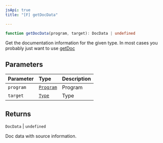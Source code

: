 ```yaml
---
jsApi: true
title: "[F] getDocData"

---
```

```ts
function getDocData(program, target): DocData | undefined
```

Get the documentation information for the given type. In most cases you probably just want to use [getDoc](getDoc.md)

## Parameters

| Parameter | Type | Description |
| :------ | :------ | :------ |
| `program` | [`Program`](../interfaces/Program.md) | Program |
| `target` | [`Type`](../type-aliases/Type.md) | Type |

## Returns

`DocData` \| `undefined`

Doc data with source information.
